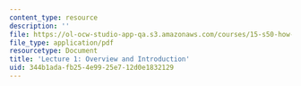 ```yaml
---
content_type: resource
description: ''
file: https://ol-ocw-studio-app-qa.s3.amazonaws.com/courses/15-s50-how-to-win-at-texas-holdem-poker-january-iap-2016/344b1adafb254e9925e712d0e1832129_MIT15_S50IAP16_L1.pdf
file_type: application/pdf
resourcetype: Document
title: 'Lecture 1: Overview and Introduction'
uid: 344b1ada-fb25-4e99-25e7-12d0e1832129
---
```


